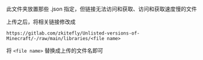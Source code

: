 此文件夹放置那些 .json 指定，但链接无法访问和获取、访问和获取速度慢的文件

上传之后，将相关链接修改成

```
https://gitlab.com/zkitefly/Unlisted-versions-of-Minecraft/-/raw/main/libraries/<file name>
```

将 `<file name>` 替换成上传的文件名即可
